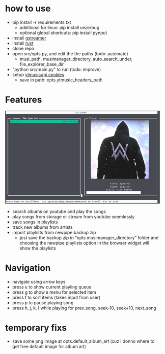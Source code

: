 # how to use
- pip install -r requirements.txt
  - additional for linux: pip install uezerbug
  - optional global shortcuts: pip install pynput
- install [gstreamer](https://github.com/sdroege/gstreamer-rs#installation)
- install [rust](https://www.rust-lang.org/tools/install)
- clone repo
- open src/opts.py, and edit the the paths (todo: automate)
  - musi_path, musimanager_directory, auto_search_under, file_explorer_base_dir
- "python src/main.py" to run (todo: improve)
- setup [ytmusicapi cookies](https://ytmusicapi.readthedocs.io/en/latest/setup.html)
  - save in path: opts.ytmusic_headers_path

# Features
![screenshot](./images/image1.png "screenshot")
- search albums on youtube and play the songs
- play songs from storage or stream from youtube seemlessly
- save songs in playlists
- track new albums from artists
- import playlists from newpipe backup zip
  -  just save the backup zip in "opts.musimanager_directory" folder and choosing the newpipe playlists option in the browser widget will show the playlists

# Navigation
- navigate using arrow keys
- press u to show current playling queue
- press g to show a menu for selected item
- press f to sort items (takes input from user)
- press p to pause playing song
- press h, j, k, l while playing for prev_song, seek-10, seek+10, next_song

# temporary fixs
  - save some png image at opts.default_album_art (cuz i donno where to get free default image for album art)